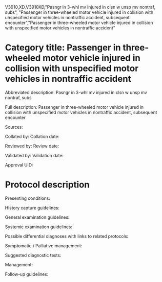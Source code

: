 V3910,XD,V3910XD,"Pasngr in 3-whl mv injured in clsn w unsp mv nontraf, subs", "Passenger in three-wheeled motor vehicle injured in collision with unspecified motor vehicles in nontraffic accident, subsequent encounter","Passenger in three-wheeled motor vehicle injured in collision with unspecified motor vehicles in nontraffic accident"
# Category title: Passenger in three-wheeled motor vehicle injured in collision with unspecified motor vehicles in nontraffic accident

Abbreviated description: Pasngr in 3-whl mv injured in clsn w unsp mv nontraf, subs

Full description: Passenger in three-wheeled motor vehicle injured in collision with unspecified motor vehicles in nontraffic accident, subsequent encounter

Sources:

Collated by:
Collation date:

Reviewed by:
Review date:

Validated by:
Validation date:

Approval UID:

# Protocol description

Presenting conditions:

History capture guidelines:

General examination guidelines:

Systemic examination guidelines:

Possible differential diagnoses with links to related protocols:

Symptomatic / Palliative management:

Suggested diagnostic tests:

Management:

Follow-up guidelines:
